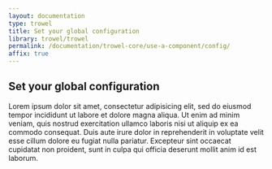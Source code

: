 ```yaml
---
layout: documentation
type: trowel
title: Set your global configuration
library: trowel/trowel
permalink: /documentation/trowel-core/use-a-component/config/
affix: true
---
```


##  Set your global configuration

Lorem ipsum dolor sit amet, consectetur adipisicing elit, sed do eiusmod tempor incididunt ut labore et dolore magna aliqua. Ut enim ad minim veniam, quis nostrud exercitation ullamco laboris nisi ut aliquip ex ea commodo consequat. Duis aute irure dolor in reprehenderit in voluptate velit esse cillum dolore eu fugiat nulla pariatur. Excepteur sint occaecat cupidatat non proident, sunt in culpa qui officia deserunt mollit anim id est laborum.